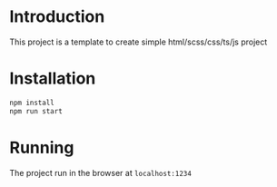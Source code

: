 # Introduction

This project is a template to create simple html/scss/css/ts/js project

# Installation

```bash
npm install
npm run start
```

# Running

The project run in the browser at `localhost:1234`